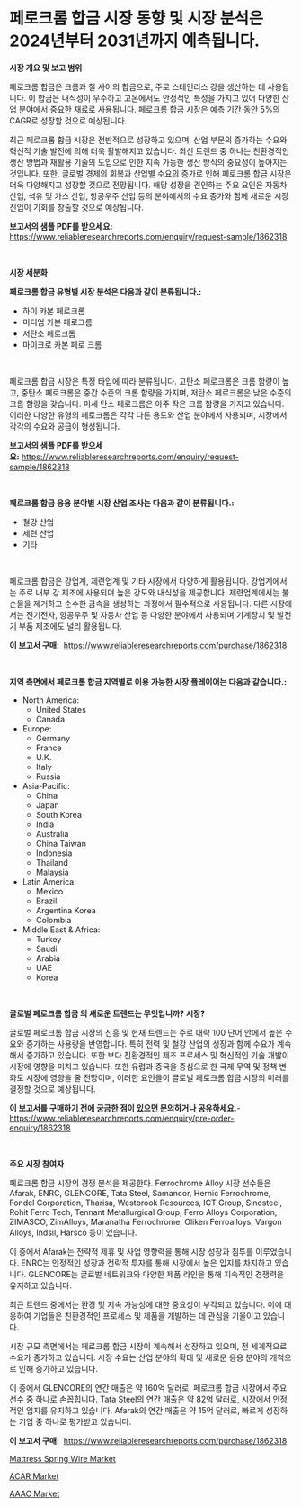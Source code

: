 <p><h1>페로크롬 합금 시장 동향 및 시장 분석은 2024년부터 2031년까지 예측됩니다.</h1></p><p><strong>시장 개요 및 보고 범위</strong></p>
<p><p>페로크롬 합금은 크롬과 철 사이의 합금으로, 주로 스테인리스 강을 생산하는 데 사용됩니다. 이 합금은 내식성이 우수하고 고온에서도 안정적인 특성을 가지고 있어 다양한 산업 분야에서 중요한 재료로 사용됩니다. 페로크롬 합금 시장은 예측 기간 동안 5%의 CAGR로 성장할 것으로 예상됩니다.</p><p>최근 페로크롬 합금 시장은 전반적으로 성장하고 있으며, 산업 부문의 증가하는 수요와 혁신적 기술 발전에 의해 더욱 활발해지고 있습니다. 최신 트렌드 중 하나는 친환경적인 생산 방법과 재활용 기술의 도입으로 인한 지속 가능한 생산 방식의 중요성이 높아지는 것입니다. 또한, 글로벌 경제의 회복과 산업별 수요의 증가로 인해 페로크롬 합금 시장은 더욱 다양해지고 성장할 것으로 전망됩니다. 해당 성장을 견인하는 주요 요인은 자동차 산업, 석유 및 가스 산업, 항공우주 산업 등의 분야에서의 수요 증가와 함께 새로운 시장 진입이 기회를 창출할 것으로 예상됩니다.</p></p>
<p><strong>보고서의 샘플 PDF를 받으세요:</strong> <a href="https://www.reliableresearchreports.com/enquiry/request-sample/1862318">https://www.reliableresearchreports.com/enquiry/request-sample/1862318</a></p>
<p>&nbsp;</p>
<p><strong>시장 세분화</strong></p>
<p><strong>페로크롬 합금 유형별 시장 분석은 다음과 같이 분류됩니다.:</strong></p>
<p><ul><li>하이 카본 페로크롬</li><li>미디엄 카본 페로크롬</li><li>저탄소 페로크롬</li><li>마이크로 카본 페로 크롬</li></ul></p>
<p>&nbsp;</p>
<p><p>페로크롬 합금 시장은 특정 타입에 따라 분류됩니다. 고탄소 페로크롬은 크롬 함량이 높고, 중탄소 페로크롬은 중간 수준의 크롬 함량을 가지며, 저탄소 페로크롬은 낮은 수준의 크롬 함량을 갖습니다. 미세 탄소 페로크롬은 아주 작은 크롬 함량을 가지고 있습니다. 이러한 다양한 유형의 페로크롬은 각각 다른 용도와 산업 분야에서 사용되며, 시장에서 각각의 수요와 공급이 형성됩니다.</p></p>
<p><strong>보고서의 샘플 PDF를 받으세요:</strong>&nbsp;<a href="https://www.reliableresearchreports.com/enquiry/request-sample/1862318">https://www.reliableresearchreports.com/enquiry/request-sample/1862318</a></p>
<p>&nbsp;</p>
<p><strong> 페로크롬 합금 응용 분야별 시장 산업 조사는 다음과 같이 분류됩니다.:</strong></p>
<p><ul><li>철강 산업</li><li>제련 산업</li><li>기타</li></ul></p>
<p>&nbsp;</p>
<p><p>페로크롬 합금은 강업계, 제련업계 및 기타 시장에서 다양하게 활용됩니다. 강업계에서는 주로 내부 강 제조에 사용되며 높은 강도와 내식성을 제공합니다. 제련업계에서는 불순물을 제거하고 순수한 금속을 생성하는 과정에서 필수적으로 사용됩니다. 다른 시장에서는 전기전자, 항공우주 및 자동차 산업 등 다양한 분야에서 사용되며 기계장치 및 발전기 부품 제조에도 널리 활용됩니다.</p></p>
<p><strong>이 보고서 구매:</strong>&nbsp; <a href="https://www.reliableresearchreports.com/purchase/1862318">https://www.reliableresearchreports.com/purchase/1862318</a></p>
<p>&nbsp;</p>
<p><strong>지역 측면에서 페로크롬 합금 지역별로 이용 가능한 시장 플레이어는 다음과 같습니다.:</strong></p>
<p><ul>
    <li>
        North America:
        <ul>
            <li>United States</li>
            <li>Canada</li>
        </ul>
    </li>
    <li>
        Europe:
        <ul>
            <li>Germany</li>
            <li>France</li>
            <li>U.K.</li>
            <li>Italy</li>
            <li>Russia</li>
        </ul>
    </li>
    <li>
        Asia-Pacific:
        <ul>
            <li>China</li>
            <li>Japan</li>
            <li>South Korea</li>
            <li>India</li>
            <li>Australia</li>
            <li>China Taiwan</li>
            <li>Indonesia</li>
            <li>Thailand</li>
            <li>Malaysia</li>
        </ul>
    </li>
    <li>
        Latin America:
        <ul>
            <li>Mexico</li>
            <li>Brazil</li>
            <li>Argentina Korea</li>
            <li>Colombia</li>
        </ul>
    </li>
    <li>
        Middle East & Africa:
        <ul>
            <li>Turkey</li>
            <li>Saudi</li>
            <li>Arabia</li>
            <li>UAE</li>
            <li>Korea</li>
        </ul>
    </li>
    </ul></p>
<p>&nbsp;</p>
<p><strong>글로벌 페로크롬 합금 의 새로운 트렌드는 무엇입니까? 시장?</strong></p>
<p><p>글로벌 페로크롬 합금 시장의 신흥 및 현재 트렌드는 주로 대략 100 단어 안에서 높은 수요와 증가하는 사용량을 반영합니다. 특히 전력 및 철강 산업의 성장과 함께 수요가 계속해서 증가하고 있습니다. 또한 보다 친환경적인 제조 프로세스 및 혁신적인 기술 개발이 시장에 영향을 미치고 있습니다. 또한 유럽과 중국을 중심으로 한 국제 무역 및 정책 변화도 시장에 영향을 줄 전망이며, 이러한 요인들이 글로벌 페로크롬 합금 시장의 미래를 결정할 것으로 예상됩니다.</p></p>
<p><strong>이 보고서를 구매하기 전에 궁금한 점이 있으면 문의하거나 공유하세요.</strong>- <a href="https://www.reliableresearchreports.com/enquiry/pre-order-enquiry/1862318">https://www.reliableresearchreports.com/enquiry/pre-order-enquiry/1862318</a></p>
<p>&nbsp;</p>
<p><strong>주요 시장 참여자</strong></p>
<p><p>페로크롬 합금 시장의 경쟁 분석을 제공한다. Ferrochrome Alloy 시장 선수들은 Afarak, ENRC, GLENCORE, Tata Steel, Samancor, Hernic Ferrochrome, Fondel Corporation, Tharisa, Westbrook Resources, ICT Group, Sinosteel, Rohit Ferro Tech, Tennant Metallurgical Group, Ferro Alloys Corporation, ZIMASCO, ZimAlloys, Maranatha Ferrochrome, Oliken Ferroalloys, Vargon Alloys, Indsil, Harsco 등이 있습니다.</p><p>이 중에서 Afarak는 전략적 제휴 및 사업 영향력을 통해 시장 성장과 침투를 이루었습니다. ENRC는 안정적인 성장과 전략적 투자를 통해 시장에서 높은 입지를 차지하고 있습니다. GLENCORE는 글로벌 네트워크와 다양한 제품 라인을 통해 지속적인 경쟁력을 유지하고 있습니다.</p><p>최근 트렌드 중에서는 환경 및 지속 가능성에 대한 중요성이 부각되고 있습니다. 이에 대응하여 기업들은 친환경적인 프로세스 및 제품을 개발하는 데 관심을 기울이고 있습니다.</p><p>시장 규모 측면에서는 페로크롬 합금 시장이 계속해서 성장하고 있으며, 전 세계적으로 수요가 증가하고 있습니다. 시장 수요는 산업 분야의 확대 및 새로운 응용 분야의 개척으로 인해 증가하고 있습니다.</p><p>이 중에서 GLENCORE의 연간 매출은 약 160억 달러로, 페로크롬 합금 시장에서 주요 선수 중 하나로 손꼽힙니다. Tata Steel의 연간 매출은 약 82억 달러로, 시장에서 안정적인 입지를 유지하고 있습니다. Afarak의 연간 매출은 약 15억 달러로, 빠르게 성장하는 기업 중 하나로 평가받고 있습니다.</p></p>
<p><strong>이 보고서 구매:</strong>&nbsp;&nbsp;<a href="https://www.reliableresearchreports.com/purchase/1862318">https://www.reliableresearchreports.com/purchase/1862318</a></p>
<p><p><a href="https://github.com/nicoletavirag/Market-Research-Report-List-2/blob/main/mattress-spring-wire-market.md">Mattress Spring Wire Market</a></p><p><a href="https://github.com/peachesmcdowel1/Market-Research-Report-List-1/blob/main/acar-market.md">ACAR Market</a></p><p><a href="https://github.com/redneck06/Market-Research-Report-List-2/blob/main/aaac-market.md">AAAC Market</a></p></p>
